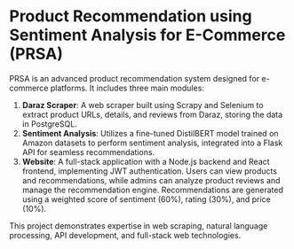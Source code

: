 # Product Recommendation using Sentiment Analysis for E-Commerce (PRSA)  

PRSA is an advanced product recommendation system designed for e-commerce platforms. It includes three main modules:  

1. **Daraz Scraper**: A web scraper built using Scrapy and Selenium to extract product URLs, details, and reviews from Daraz, storing the data in PostgreSQL.  
2. **Sentiment Analysis**: Utilizes a fine-tuned DistilBERT model trained on Amazon datasets to perform sentiment analysis, integrated into a Flask API for seamless recommendations.  
3. **Website**: A full-stack application with a Node.js backend and React frontend, implementing JWT authentication. Users can view products and recommendations, while admins can analyze product reviews and manage the recommendation engine. Recommendations are generated using a weighted score of sentiment (60%), rating (30%), and price (10%).  

This project demonstrates expertise in web scraping, natural language processing, API development, and full-stack web technologies.
